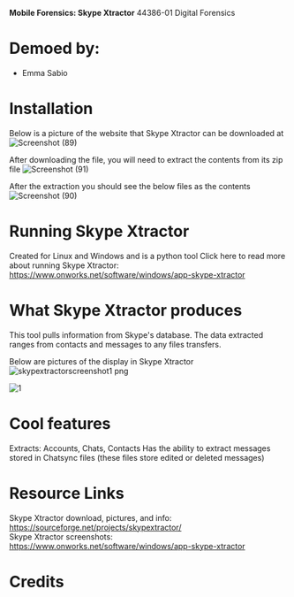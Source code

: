 **Mobile Forensics: Skype Xtractor**
44386-01 Digital Forensics
# Demoed by:
* Emma Sabio 
# Installation 
Below is a picture of the website that Skype Xtractor can be downloaded at
![Screenshot (89)](https://user-images.githubusercontent.com/69916815/140991001-8d550de0-b0bb-4850-b8ec-6cb23a89bdcc.png)

After downloading the file, you will need to extract the contents from its zip file
![Screenshot (91)](https://user-images.githubusercontent.com/69916815/140991158-ee646535-3c76-4bb5-a33f-4e2305c94231.png)

After the extraction you should see the below files as the contents 
![Screenshot (90)](https://user-images.githubusercontent.com/69916815/140991088-aa32e724-1435-420a-9636-18d14b924168.png)

# Running Skype Xtractor 
Created for Linux and Windows and is a python tool Click here to read more about running Skype Xtractor: https://www.onworks.net/software/windows/app-skype-xtractor 

# What Skype Xtractor produces 
This tool pulls information from Skype's database. The data extracted ranges from contacts and messages to any files transfers. 

Below are pictures of the display in Skype Xtractor 
![skypextractorscreenshot1 png](https://user-images.githubusercontent.com/69916815/141030113-cf50e913-9b4c-4ea2-bd04-241cf9efab47.png)

![1](https://user-images.githubusercontent.com/69916815/141030134-301465a5-95ca-418d-a05c-fccf890ac82b.png)

# Cool features 
Extracts: Accounts, Chats, Contacts
Has the ability to extract messages stored in Chatsync files (these files store edited or deleted messages)


# Resource Links
Skype Xtractor download, pictures, and info: https://sourceforge.net/projects/skypextractor/  
Skype Xtractor screenshots: https://www.onworks.net/software/windows/app-skype-xtractor
# Credits
